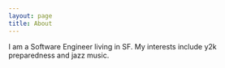 ```yaml
---
layout: page
title: About
---
```


I am a Software Engineer living in SF. My interests include y2k preparedness and jazz music.

